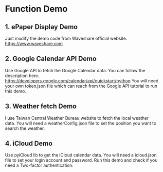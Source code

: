 ﻿# Function Demo

## 1. ePaper Display Demo
Just modify the demo code from Waveshare official website.
https://www.waveshare.com


## 2. Google Calendar API Demo
Use Google API to fetch the Google Calendar data.
You can follow the description here.
https://developers.google.com/calendar/api/quickstart/python
You will need your own token.json file which can reach from the Google API tutorial to run this demo.


## 3. Weather fetch Demo
I use Taiwan Central Weather Bureau website to fetch the local weather data.
You will need a weatherConfig.json file to set the position you want to search the weather.

## 4. iCloud Demo
Use pyiCloud lib to get the iCloud calendar data.
You will need a icloud.json file to set your login account and password.
Run this demo and check if you need a Two-factor authentication.
